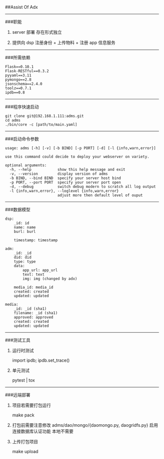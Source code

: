 ##Assist Of Adx

---

###职能

1. server 部署 存在形式独立

2. 提供向 dsp 注册身份 + 上传物料 + 注册 app 信息服务

---

###所需依赖

    Flask==0.10.1
    Flask-RESTful==0.3.2
    pyyaml==3.11
    pymongo==2.8
    jsonschema==2.4.0
    toolz==0.7.1
    ipdb==0.8

---

###程序快速启动

    git clone git@192.168.1.111:adms.git
    cd adms
    ./bin/core -c [path/to/main.yaml]

---

###启动命令参数

    usage: adms [-h] [-v] [-b BIND] [-p PORT] [-d] [-l {info,warn,error}]

    use this command could decide to deploy your webserver on variety.

    optional arguments:
      -h, --help            show this help message and exit
      -v, --version         display version of adms
      -b BIND, --bind BIND  specify your server host bind
      -p PORT, --port PORT  specify your server port open
      -d, --debug           switch debug modern to scratch all log output
      -l {info,warn,error}, --loglevel {info,warn,error}
                            adjust more then default level of ouput

---

###数据模型

    dsp:
        _id: id
        name: name 
        burl: burl

        timestamp: timestamp

    adm:
        _id: _id
        did: did
        type: type
        data:
            app_url: app_url
            text: text
            img: img (changed by adx)

        media_id: media_id
        created: created
        updated: updated

    media:
        _id: _id (sha1)
        filename: _id (sha1)
        approved: approved
        created: created
        updated: updated

---

###测试工具

1. 运行时测试

    import ipdb; ipdb.set_trace()

2. 单元测试

    pytest | tox

---

###远端部署

1. 项目若需要打包运行

    make pack

2. 打包前需要注意修改 adms/dao/mongo/{daomongo.py, daogridfs.py} 启用连接数据库认证功能 本地不需要

3. 上传打包项目

    make upload
